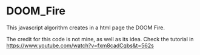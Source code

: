 # DOOM_Fire
This javascript algorithm creates in a html page the DOOM Fire.

The credit for this code is not mine, as well as its idea. Check the tutorial in https://www.youtube.com/watch?v=fxm8cadCqbs&t=562s
